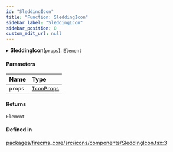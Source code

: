 ```yaml
---
id: "SleddingIcon"
title: "Function: SleddingIcon"
sidebar_label: "SleddingIcon"
sidebar_position: 0
custom_edit_url: null
---
```


▸ **SleddingIcon**(`props`): `Element`

#### Parameters

| Name | Type |
| :------ | :------ |
| `props` | [`IconProps`](../types/IconProps.md) |

#### Returns

`Element`

#### Defined in

[packages/firecms_core/src/icons/components/SleddingIcon.tsx:3](https://github.com/FireCMSco/firecms/blob/d45f3739/packages/firecms_core/src/icons/components/SleddingIcon.tsx#L3)
